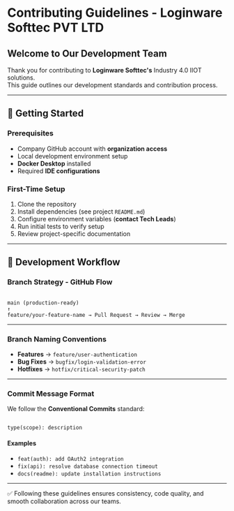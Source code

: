 
# Contributing Guidelines - Loginware Softtec PVT LTD

## Welcome to Our Development Team

Thank you for contributing to **Loginware Softtec's** Industry 4.0 IIOT solutions.  
This guide outlines our development standards and contribution process.

---

## 🚀 Getting Started

### Prerequisites
- Company GitHub account with **organization access**
- Local development environment setup
- **Docker Desktop** installed
- Required **IDE configurations**
 

### First-Time Setup
1. Clone the repository  
2. Install dependencies (see project `README.md`)  
3. Configure environment variables (**contact Tech Leads**)  
4. Run initial tests to verify setup  
5. Review project-specific documentation  

---

## 🔄 Development Workflow

### Branch Strategy - GitHub Flow

```

main (production-ready)
↑
feature/your-feature-name → Pull Request → Review → Merge

```

---

### Branch Naming Conventions
- **Features** → `feature/user-authentication`
- **Bug Fixes** → `bugfix/login-validation-error`
- **Hotfixes** → `hotfix/critical-security-patch`

---

### Commit Message Format

We follow the **Conventional Commits** standard:

```

type(scope): description

```

#### Examples
- `feat(auth): add OAuth2 integration`
- `fix(api): resolve database connection timeout`
- `docs(readme): update installation instructions`

---

✅ Following these guidelines ensures consistency, code quality, and smooth collaboration across our teams.
